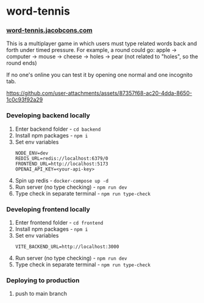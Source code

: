 # word-tennis
### [word-tennis.jacobcons.com](https://word-tennis.jacobcons.com)

This is a multiplayer game in which users must type related words back and forth under timed pressure. For example, a round could go: apple -> computer -> mouse -> cheese -> holes -> pear (not related to "holes", so the round ends)

If no one's online you can test it by opening one normal and one incognito tab.

https://github.com/user-attachments/assets/87357f68-ac20-4dda-8650-1c0c93f92a29

### Developing backend locally
1. Enter backend folder - `cd backend`
2. Install npm packages - `npm i`
3. Set env variables
    ```
   NODE_ENV=dev
   REDIS_URL=redis://localhost:6379/0
   FRONTEND_URL=http://localhost:5173
   OPENAI_API_KEY=<your-api-key>
    ```
4. Spin up redis - `docker-compose up -d`
5. Run server (no type checking) - `npm run dev`
6. Type check in separate terminal - `npm run type-check`

### Developing frontend locally
1. Enter frontend folder - `cd frontend`
2. Install npm packages - `npm i`
3. Set env variables
    ```
   VITE_BACKEND_URL=http://localhost:3000
    ```
4. Run server (no type checking) - `npm run dev`
5. Type check in separate terminal - `npm run type-check`

### Deploying to production
1. push to main branch
